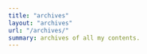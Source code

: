 ```yaml
---
title: "archives"
layout: "archives"
url: "/archives/"
summary: archives of all my contents.
---
```

